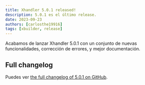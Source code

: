 ```yaml
---
title: Xhandler 5.0.1 released!
description: 5.0.1 es el último release.
date: 2023-09-23
authors: [carlosthe19916]
tags: [xbuilder, release]
---
```


Acabamos de lanzar Xhandler 5.0.1 con un conjunto de nuevas funcionalidades, corrección de errores, y mejor documentación.

## Full changelog

Puedes ver [the full changelog of 5.0.1 on GitHub](https://github.com/project-openubl/xhandler/releases/tag/v5.0.1).